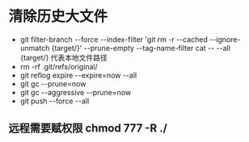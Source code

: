 # 清除历史大文件
* git filter-branch --force --index-filter 'git rm -r --cached --ignore-unmatch {target/}' --prune-empty --tag-name-filter cat -- --all  
 {target/} 代表本地文件路径
* rm -rf .git/refs/original/
* git reflog expire --expire=now --all
* git gc --prune=now
* git gc --aggressive --prune=now
* git push --force --all

## 远程需要赋权限 chmod 777 -R ./
